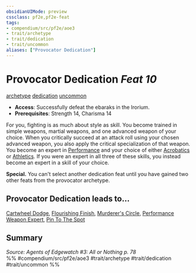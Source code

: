```yaml
---
obsidianUIMode: preview
cssclass: pf2e,pf2e-feat
tags:
- compendium/src/pf2e/aoe3
- trait/archetype
- trait/dedication
- trait/uncommon
aliases: ["Provocator Dedication"]
---
```

# Provocator Dedication  *Feat 10*  
[archetype](rules/traits/archetype.md)  [dedication](rules/traits/dedication.md)  [uncommon](rules/traits/uncommon.md)  

- **Access**: Successfully defeat the ebaraks in the Irorium.
- **Prerequisites**: Strength 14, Charisma 14

For you, fighting is as much about style as skill. You become trained in simple weapons, martial weapons, and one advanced weapon of your choice. When you critically succeed at an attack roll using your chosen advanced weapon, you also apply the critical specialization of that weapon. You become an expert in [Performance](compendium/skills.md#Performance) and your choice of either [Acrobatics](compendium/skills.md#Acrobatics) or [Athletics](compendium/skills.md#Athletics). If you were an expert in all three of these skills, you instead become an expert in a skill of your choice.

**Special.** You can't select another dedication feat until you have gained two other feats from the provocator archetype.

## Provocator Dedication leads to...

[Cartwheel Dodge](compendium/feats/cartwheel-dodge-aoe3.md), [Flourishing Finish](compendium/feats/flourishing-finish-aoe3.md), [Murderer's Circle](compendium/feats/murderers-circle-aoe3.md), [Performance Weapon Expert](compendium/feats/performance-weapon-expert-aoe3.md), [Pin To The Spot](compendium/feats/pin-to-the-spot-aoe3.md)

## Summary

*Source: Agents of Edgewatch #3: All or Nothing p. 78*  
%% #compendium/src/pf2e/aoe3 #trait/archetype #trait/dedication #trait/uncommon %%